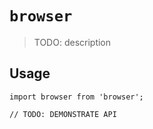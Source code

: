 # `browser`

> TODO: description

## Usage

```
import browser from 'browser';

// TODO: DEMONSTRATE API
```
